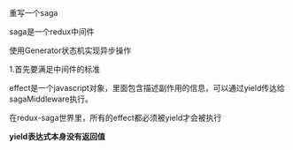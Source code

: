 重写一个saga

saga是一个redux中间件

使用Generator状态机实现异步操作

1.首先要满足中间件的标准

effect是一个javascript对象，里面包含描述副作用的信息，可以通过yield传达给sagaMiddleware执行。

在redux-saga世界里，所有的effect都必须被yield才会被执行

__yield表达式本身没有返回值__


